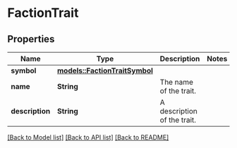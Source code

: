 # FactionTrait

## Properties

Name | Type | Description | Notes
------------ | ------------- | ------------- | -------------
**symbol** | [**models::FactionTraitSymbol**](FactionTraitSymbol.md) |  | 
**name** | **String** | The name of the trait. | 
**description** | **String** | A description of the trait. | 

[[Back to Model list]](../README.md#documentation-for-models) [[Back to API list]](../README.md#documentation-for-api-endpoints) [[Back to README]](../README.md)


